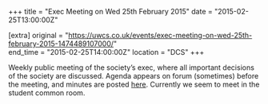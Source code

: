 +++
title = "Exec Meeting on Wed 25th February 2015"
date = "2015-02-25T13:00:00Z"

[extra]
original = "https://uwcs.co.uk/events/exec-meeting-on-wed-25th-february-2015-1474489107000/"    
end_time = "2015-02-25T14:00:00Z"
location = "DCS"
+++

Weekly public meeting of the society’s exec, where all important decisions of the society are discussed. Agenda appears on forum (sometimes) before the meeting, and minutes are posted [here](https://uwcs.co.uk/minutes/). Currently we seem to meet in the student common room.

